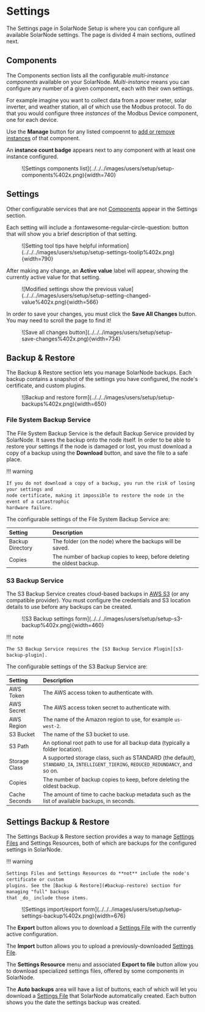 # Settings

The Settings page in SolarNode Setup is where you can configure all available SolarNode settings.
The page is divided 4 main sections, outlined next.

## Components

The Components section lists all the configurable _multi-instance components_ available on
your SolarNode. _Multi-instance_ means you can configure any number of a given component,
each with their own settings.

For example imagine you want to collect data from a power meter, solar inverter, and weather
station, all of which use the Modbus protocol. To do that you would configure three _instances_ of
the Modbus Device component, one for each device.

Use the **Manage** button for any listed compoennt to [add or remove instances](manage-component.md)
of that component.

An **instance count badge** appears next to any component with at least one instance configured.

<figure markdown>
  ![Settings components list](../../../images/users/setup/setup-components%402x.png){width=740}
</figure>

## Settings

Other configurable services that are not [Components](#components) appear in the Settings section.

Each setting will include a :fontawesome-regular-circle-question: button that will show you a
brief description of that setting.

<figure markdown>
  ![Setting tool tips have helpful information](../../../images/users/setup/setup-settings-toolip%402x.png){width=790}
</figure>

After making any change, an **Active value** label will appear, showing the currently active value
for that setting.

<figure markdown>
  ![Modified settings show the previous value](../../../images/users/setup/setup-setting-changed-value%402x.png){width=566}
</figure>

In order to save your changes, you must click the **Save All Changes** button. You may need to scroll
the page to find it!

<figure markdown>
  ![Save all changes button](../../../images/users/setup/setup-save-changes%402x.png){width=734}
</figure>

## Backup & Restore

The Backup & Restore section lets you manage SolarNode backups. Each backup contains a snapshot
of the settings you have configured, the node's certificate, and custom plugins.

<figure markdown>
  ![Backup and restore form](../../../images/users/setup/setup-backups%402x.png){width=650}
</figure>

### File System Backup Service

The File System Backup Service is the default Backup Service provided by SolarNode. It saves
the backup onto the node itself. In order to be able to restore your settings if the node is damaged
or lost, you must download a copy of a backup using the **Download** button, and save the file
to a safe place.

!!! warning

    If you do not download a copy of a backup, you run the risk of losing your settings and
    node certificate, making it impossible to restore the node in the event of a catastrophic
    hardware failure.

The configurable settings of the File System Backup Service are:

| Setting | Description |
|:--------|:------------|
| Backup Directory | The folder (on the node) where the backups will be saved. |
| Copies | The number of backup copies to keep, before deleting the oldest backup. |

### S3 Backup Service

The S3 Backup Service creates cloud-based backups in [AWS S3][s3] (or any compatible provider). You
must configure the credentials and S3 location details to use before any backups can be created.

<figure markdown>
  ![S3 Backup settings form](../../../images/users/setup/setup-s3-backup%402x.png){width=460}
</figure>

!!! note

    The S3 Backup Service requires the [S3 Backup Service Plugin][s3-backup-plugin].

The configurable settings of the S3 Backup Service are:

| Setting | Description |
|:--------|:------------|
| AWS Token | The AWS access token to authenticate with. |
| AWS Secret | The AWS access token secret to authenticate with. |
| AWS Region | The name of the Amazon region to use, for example `us-west-2`. |
| S3 Bucket | The name of the S3 bucket to use. |
| S3 Path | An optional root path to use for all backup data (typically a folder location). |
| Storage Class | A supported storage class, such as STANDARD (the default), `STANDARD_IA`, `INTELLIGENT_TIERING`, `REDUCED_REDUNDANCY`, and so on. |
| Copies | The number of backup copies to keep, before deleting the oldest backup. |
| Cache Seconds | The amount of time to cache backup metadata such as the list of available backups, in seconds. |

## Settings Backup & Restore

The Settings Backup & Restore section provides a way to manage [Settings Files][settings-file]
and Settings Resources, both of which are backups for the configured settings in SolarNode.

!!! warning

    Settings Files and Settings Resources do **not** include the node's certificate or custom
    plugins. See the [Backup & Restore](#backup-restore) section for managing "full" backups
    that _do_ include those items.

<figure markdown>
  ![Settings import/export form](../../../images/users/setup/setup-settings-backup%402x.png){width=676}
</figure>

The **Export** button allows you to download a [Settings File][settings-file] with the currently active configuration.

The **Import** button allows you to upload a previously-downloaded [Settings File][settings-file].

The **Settings Resource** menu and associated **Export to file** button allow you to download
specialized settings files, offered by some components in SolarNode.

The **Auto backups** area will have a list of buttons, each of which will let you download a
[Settings File][settings-file] that SolarNode automatically created. Each button shows you
the date the settings backup was created.

[settings-file]: ../../settings.md
[s3]: https://aws.amazon.com/s3/
[s3-backup-plugin]: https://github.com/SolarNetwork/solarnetwork-node/tree/develop/net.solarnetwork.node.backup.s3
